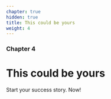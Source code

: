 ```yaml
---
chapter: true
hidden: true
title: This could be yours
weight: 4
---
```


### Chapter 4

# This could be yours

Start your success story. Now!
